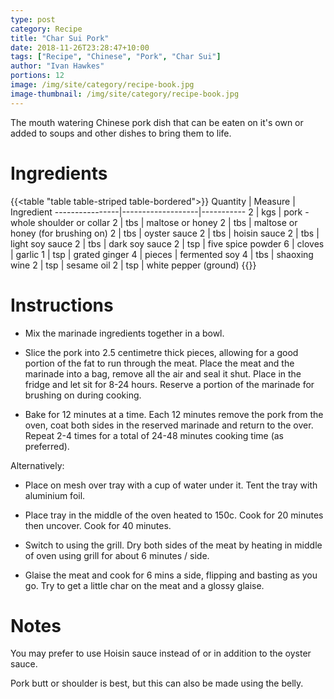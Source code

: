 ```yaml
---
type: post
category: Recipe
title: "Char Sui Pork"
date: 2018-11-26T23:28:47+10:00
tags: ["Recipe", "Chinese", "Pork", "Char Sui"]
author: "Ivan Hawkes"
portions: 12
image: /img/site/category/recipe-book.jpg
image-thumbnail: /img/site/category/recipe-book.jpg
---
```


The mouth watering Chinese pork dish that can be eaten on it's own or added to soups and other dishes to bring them to life.
<!--more-->

# Ingredients

{{<table "table table-striped table-bordered">}}
Quantity  | Measure    | Ingredient
----------------|-------------------|-----------
2    | kgs    | pork - whole shoulder or collar
2    | tbs    | maltose or honey
2    | tbs    | maltose or honey (for brushing on)
2    | tbs    | oyster sauce
2    | tbs    | hoisin sauce
2    | tbs    | light soy sauce
2    | tbs    | dark soy sauce
2    | tsp    | five spice powder
6    | cloves   | garlic
1    | tsp    | grated ginger
4    | pieces   | fermented soy
4    | tbs    | shaoxing wine
2    | tsp    | sesame oil
2    | tsp    | white pepper (ground)
{{</table>}}

# Instructions

* Mix the marinade ingredients together in a bowl.

* Slice the pork into 2.5 centimetre thick pieces, allowing for a good portion of the fat to run through the meat. Place the meat and the marinade into a bag, remove all the air and seal it shut. Place in the fridge and let sit for 8-24 hours. Reserve a portion of the marinade for brushing on during cooking.

* Bake for 12 minutes at a time. Each 12 minutes remove the pork from the oven, coat both sides in the reserved marinade and return to the over. Repeat 2-4 times for a total of 24-48 minutes cooking time (as preferred).

Alternatively:

* Place on mesh over tray with a cup of water under it. Tent the tray with aluminium foil.

* Place tray in the middle of the oven heated to 150c. Cook for 20 minutes then uncover. Cook for 40 minutes.

* Switch to using the grill. Dry both sides of the meat by heating in middle of oven using grill for about 6 minutes / side.

* Glaise the meat and cook for 6 mins a side, flipping and basting as you go. Try to get a little char on the meat and a glossy glaise.

# Notes

You may prefer to use Hoisin sauce instead of or in addition to the oyster sauce.

Pork butt or shoulder is best, but this can also be made using the belly.
